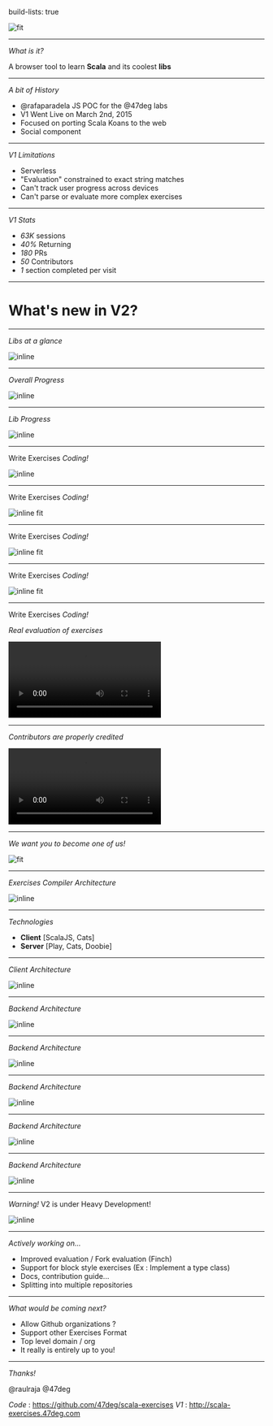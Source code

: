 build-lists: true

![fit](assets/logo_light_v1.png)

---

*What is it?*

A browser tool to learn __Scala__ and its coolest __libs__

---

*A bit of History*

- @rafaparadela JS POC for the @47deg labs
- V1 Went Live on March 2nd, 2015
- Focused on porting Scala Koans to the web
- Social component

---

*V1 Limitations*

- Serverless
- "Evaluation" constrained to exact string matches
- Can't track user progress across devices
- Can't parse or evaluate more complex exercises

---

*V1 Stats*

- *63K* sessions
- *40%* Returning
- *180* PRs
- *50* Contributors
- *1* section completed per visit

---

# What's new in **V2**?

---

*Libs at a glance*

![inline](assets/home_blur.png)

---

*Overall Progress*

![inline](assets/overall_progress.png)

---

*Lib Progress*

![inline](assets/section_progress.png)

---

Write Exercises *Coding!*

![inline](assets/section_convention_01.png)

---

Write Exercises *Coding!*

![inline fit](assets/section_convention_02.png)

---

Write Exercises *Coding!*

![inline fit](assets/section_convention_03.png)

---

Write Exercises *Coding!*

![inline fit](assets/section_convention_04.png)

---

Write Exercises *Coding!*

*Real evaluation of exercises*

![inline](assets/cats.mov)

---

*Contributors are properly credited*

![inline](assets/contributors.mov)

---

*We want you to become one of us!*

![fit](assets/wewantyou.jpg)

---

*Exercises Compiler Architecture*

![inline](assets/graph_01.png)

---

*Technologies*

- **Client** [ScalaJS, Cats]
- **Server** [Play, Cats, Doobie]

---

*Client Architecture*

![inline](assets/client.png)

---

*Backend Architecture*

![inline](assets/coproduct01.png)

---

*Backend Architecture*

![inline](assets/coproduct02.png)

---

*Backend Architecture*

![inline](assets/coproduct03.png)

---

*Backend Architecture*

![inline](assets/coproduct04.png)

---

*Backend Architecture*

![inline](assets/coproduct05.png)

---

*Warning!* V2 is under Heavy Development!

![inline](assets/heavy_dev.png)

---

*Actively working on...*

- Improved evaluation / Fork evaluation (Finch)
- Support for block style exercises (Ex : Implement a type class)
- Docs, contribution guide...
- Splitting into multiple repositories

--- 

*What would be coming next?*

- Allow Github organizations ?
- Support other Exercises Format 
- Top level domain / org
- It really is entirely up to you!

---

*Thanks!*

@raulraja 
@47deg

*Code* : https://github.com/47deg/scala-exercises
*V1* : http://scala-exercises.47deg.com

